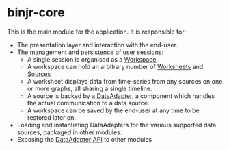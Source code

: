 # binjr-core

This is the main module for the application. It is responsible for :
 * The presentation layer and interaction with the end-user.
 * The management and persistence of user sessions:
    - A single session is organised as a [Workspace](https://github.com/fthevenet/binjr/blob/master/binjr-core/src/main/java/eu/fthevenet/binjr/data/workspace/Workspace.java).
    - A workspace can hold an arbitrary number of [Worksheets](https://github.com/fthevenet/binjr/blob/master/binjr-core/src/main/java/eu/fthevenet/binjr/data/workspace/Worksheet.java) and [Sources](https://github.com/fthevenet/binjr/blob/master/binjr-core/src/main/java/eu/fthevenet/binjr/data/workspace/Source.java)
    - A worksheet displays data from time-series from any sources on one or more graphs, all sharing a single timeline. 
    - A source is backed by a [DataAdapter](https://github.com/fthevenet/binjr/blob/master/binjr-core/src/main/java/eu/fthevenet/binjr/data/adapters/DataAdapter.java), a component which handles the actual communication to a data source.
    - A workspace can be saved by the end-user at any time to be restored later on.
 * Loading and instantiating DataAdapters for the various supported data sources, packaged in other modules.
 * Exposing the [DataAdapter API](https://github.com/fthevenet/binjr/tree/master/binjr-core/src/main/java/eu/fthevenet/binjr/data/adapters) to other modules 